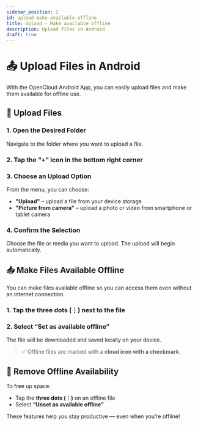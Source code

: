 ```yaml
---
sidebar_position: 2
id: upload-make-available-offline
title: Upload - Make available offline
description: Upload files in Android
draft: true
---
```


# 📤 Upload Files in Android

With the OpenCloud Android App, you can easily upload files and make them available for offline use.


## 🔼 Upload Files

### 1. Open the Desired Folder

Navigate to the folder where you want to upload a file.

### 2. Tap the **“+” icon** in the bottom right corner

<!-- <img src={require("../img/files-and-folders/upload-make-available-offline-android/upload-plus-button.png").default} alt="Plus Button" height="400"/> -->

### 3. Choose an Upload Option

From the menu, you can choose:

- **"Upload"** – upload a file from your device storage
- **"Picture from camera"** – upload a photo or video from smartphone or tablet camera

<!-- <img src={require("../img/files-and-folders/upload-make-available-offline-android/upload-options.png").default} alt="Upload Options" height="400"/> -->

### 4. Confirm the Selection

Choose the file or media you want to upload. The upload will begin automatically.


## 📥 Make Files Available Offline

You can make files available offline so you can access them even without an internet connection.

### 1. Tap the **three dots** (⋮) next to the file

<!-- <img src={require("../img/files-and-folders/upload-make-available-offline-android/three-dots.png").default} alt="Three dots menu" height="400"/> -->

### 2. Select **“Set as available offline”**

The file will be downloaded and saved locally on your device.

<!-- <img src={require("../img/files-and-folders/upload-make-available-offline-android/make-available-offline.png").default} alt="Make available offline" height="400"/> -->

> ✅ Offline files are marked with a **cloud icon with a checkmark**.

<!-- <img src={require("../img/files-and-folders/upload-make-available-offline-android/marked-offline.png").default} alt="Marked offline" height="400"/> -->


## 🔄 Remove Offline Availability

To free up space:

- Tap the **three dots (⋮)** on an offline file
- Select **“Unset as available offline”**


These features help you stay productive — even when you’re offline!
